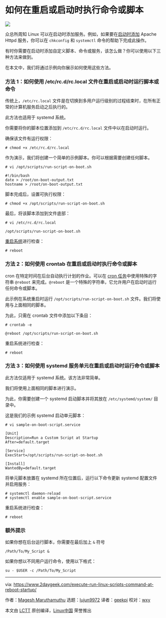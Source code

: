 [#]: collector: (lujun9972)
[#]: translator: (geekpi)
[#]: reviewer: (wxy)
[#]: publisher: (wxy)
[#]: url: (https://linux.cn/article-12279-1.html)
[#]: subject: (How to Execute a Command or Script at Reboot or Startup)
[#]: via: (https://www.2daygeek.com/execute-run-linux-scripts-command-at-reboot-startup/)
[#]: author: (Magesh Maruthamuthu https://www.2daygeek.com/author/magesh/)

如何在重启或启动时执行命令或脚本
======

![](https://img.linux.net.cn/data/attachment/album/202006/04/091837g664qu0y206aqoo9.jpg)

众总所周知 Linux 可以在启动时添加服务。例如，如果要在[启动时添加][1] Apache Httpd 服务，你可以在 `chkconfig` 和 `systemctl` 命令的帮助下完成此操作。

有时你需要在启动时添加自定义脚本、命令或服务，该怎么做？你可以使用以下三种方法来做到。

在本文中，我们将通过示例向你展示如何使用这些方法。

### 方法 1：如何使用 /etc/rc.d/rc.local 文件在重启或启动时运行脚本或命令

传统上，`/etc/rc.local` 文件是在切换到多用户运行级别的过程结束时，在所有正常的计算机服务启动之后执行的。

此方法也适用于 systemd 系统。

你需要将你的脚本位置添加到 `/etc/rc.d/rc.local` 文件中以在启动时运行。

确保该文件有运行权限：

```
# chmod +x /etc/rc.d/rc.local
```

作为演示，我们将创建一个简单的示例脚本。你可以根据需要创建任何脚本。

```
# vi /opt/scripts/run-script-on-boot.sh

#!/bin/bash
date > /root/on-boot-output.txt
hostname > /root/on-boot-output.txt
```

脚本完成后，设置可执行权限：

```
# chmod +x /opt/scripts/run-script-on-boot.sh
```

最后，将该脚本添加到文件底部：

```
# vi /etc/rc.d/rc.local

/opt/scripts/run-script-on-boot.sh
```

[重启系统][2]进行检查：

```
# reboot
```

### 方法 2：如何使用 crontab 在重启或启动时执行命令或脚本

cron 在特定时间在后台自动执行计划的作业。可以在 [cron 任务][3]中使用特殊的字符串 `@reboot` 来完成。`@reboot` 是一个特殊的字符串，它允许用户在启动时运行任何命令或脚本。

此示例在系统重启时运行 `/opt/scripts/run-script-on-boot.sh` 文件。我们将使用与上面相同的脚本。

为此，只需在 crontab 文件中添加以下条目：

```
# crontab -e

@reboot /opt/scripts/run-script-on-boot.sh
```

重启系统进行检查：

```
# reboot
```

### 方法 3：如何使用 systemd 服务单元在重启或启动时运行命令或脚本

此方法仅适用于 systemd 系统。该方法非常简单。

我们将使用上面相同的脚本进行演示。

为此，你需要创建一个 systemd 启动脚本并将其放在 `/etc/systemd/system/` 目录中。

这是我们的示例 systemd 启动单元脚本：

```
# vi sample-on-boot-script.service

[Unit]
Description=Run a Custom Script at Startup
After=default.target

[Service]
ExecStart=/opt/scripts/run-script-on-boot.sh

[Install]
WantedBy=default.target
```

将单元脚本放置在 systemd 所在位置后，运行以下命令更新 systemd 配置文件并启用服务：

```
# systemctl daemon-reload
# systemctl enable sample-on-boot-script.service
```

重启系统进行检查：

```
# reboot
```

### 额外提示

如果你想在后台运行脚本，你需要在最后加上 `&` 符号

```
/Path/To/My_Script &
```

如果你想以不同用户运行命令，使用以下格式：

```
su - $USER -c /Path/To/My_Script
```

--------------------------------------------------------------------------------

via: https://www.2daygeek.com/execute-run-linux-scripts-command-at-reboot-startup/

作者：[Magesh Maruthamuthu][a]
选题：[lujun9972][b]
译者：[geekpi](https://github.com/geekpi)
校对：[wxy](https://github.com/wxy)

本文由 [LCTT](https://github.com/LCTT/TranslateProject) 原创编译，[Linux中国](https://linux.cn/) 荣誉推出

[a]: https://www.2daygeek.com/author/magesh/
[b]: https://github.com/lujun9972
[1]: https://www.2daygeek.com/enable-disable-services-on-boot-linux-chkconfig-systemctl-command/
[2]: https://www.2daygeek.com/6-commands-to-shutdown-halt-poweroff-reboot-the-linux-system/
[3]: https://www.2daygeek.com/linux-crontab-cron-job-to-schedule-jobs-task/
